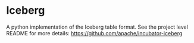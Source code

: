 # Iceberg
A python implementation of the Iceberg table format.
See the project level README for more details: https://github.com/apache/incubator-iceberg
